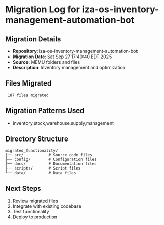 # Migration Log for iza-os-inventory-management-automation-bot

## Migration Details
- **Repository**: iza-os-inventory-management-automation-bot
- **Migration Date**: Sat Sep 27 17:40:40 EDT 2025
- **Source**: MEMU folders and files
- **Description**: Inventory management and optimization

## Files Migrated
     187 files migrated

## Migration Patterns Used
- inventory,stock,warehouse,supply,management

## Directory Structure
```
migrated_functionality/
├── src/           # Source code files
├── config/        # Configuration files
├── docs/          # Documentation files
├── scripts/       # Script files
└── data/          # Data files
```

## Next Steps
1. Review migrated files
2. Integrate with existing codebase
3. Test functionality
4. Deploy to production

